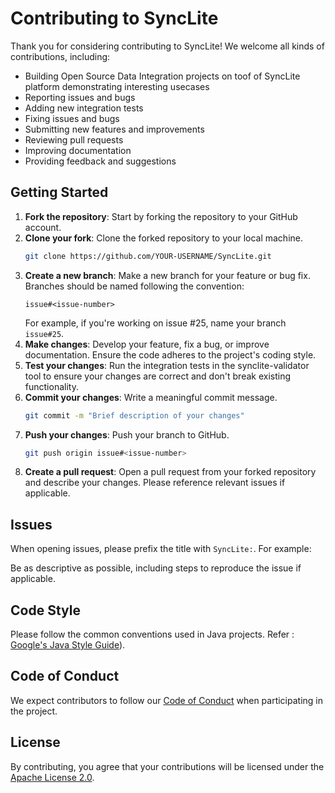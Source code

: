 # Contributing to SyncLite

Thank you for considering contributing to SyncLite! We welcome all kinds of contributions, including:

- Building Open Source Data Integration projects on toof of SyncLite platform demonstrating interesting usecases
- Reporting issues and bugs
- Adding new integration tests
- Fixing issues and bugs
- Submitting new features and improvements
- Reviewing pull requests
- Improving documentation
- Providing feedback and suggestions

## Getting Started

1. **Fork the repository**: Start by forking the repository to your GitHub account.
2. **Clone your fork**: Clone the forked repository to your local machine.
    ```bash
    git clone https://github.com/YOUR-USERNAME/SyncLite.git
    ```
3. **Create a new branch**: Make a new branch for your feature or bug fix. Branches should be named following the convention:
    ```
    issue#<issue-number>
    ```
    For example, if you're working on issue #25, name your branch `issue#25`.
4. **Make changes**: Develop your feature, fix a bug, or improve documentation. Ensure the code adheres to the project's coding style.
5. **Test your changes**: Run the integration tests in the synclite-validator tool to ensure your changes are correct and don't break existing functionality.
6. **Commit your changes**: Write a meaningful commit message.
    ```bash
    git commit -m "Brief description of your changes"
    ```
7. **Push your changes**: Push your branch to GitHub.
    ```bash
    git push origin issue#<issue-number>
    ```
8. **Create a pull request**: Open a pull request from your forked repository and describe your changes. Please reference relevant issues if applicable.

## Issues

When opening issues, please prefix the title with `SyncLite:`. For example:

Be as descriptive as possible, including steps to reproduce the issue if applicable.


## Code Style

Please follow the common conventions used in Java projects. Refer : [Google's Java Style Guide](https://google.github.io/styleguide/javaguide.html)).

## Code of Conduct

We expect contributors to follow our [Code of Conduct](./CODE_OF_CONDUCT.md) when participating in the project.

## License

By contributing, you agree that your contributions will be licensed under the [Apache License 2.0](./LICENSE).

